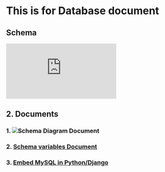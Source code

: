 # This is for Database document
## Schema
![Schema diagram](https://github.com/jithendra1798/SE-Project/blob/main/assets/Tables%20Schema1.pdf)
## 2. Documents
### 1. ![Schema Diagram Document](https://docs.google.com/document/d/1f0tBZoOreObHvXWhmM2hPPdkngzHdIXYdW9x57JuSEk/edit)
### 2. [Schema variables Document](https://docs.google.com/document/d/1xRhhgMQ8qZG436_hzpF3xj-nXgE0rf1wI6bEavzY5KE/edit)
### 3. [Embed MySQL in Python/Django](https://www.tutorialspoint.com/python_data_access/python_mysql_introduction.htm)
